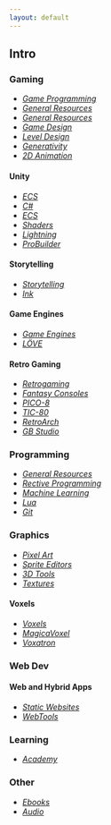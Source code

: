```yaml
---
layout: default
---
```


## Intro

### Gaming

* _[Game Programming](./pages/gamedev_game-programming.html)_
* _[General Resources](./pages/gamedev_general-resources.html)_
* _[General Resources](./pages/gamedev_documentaries.html)_
* _[Game Design](./pages/gamedesign_general-resources.html)_
* _[Level Design](./pages/gamedesign_level-design.html)_
* _[Generativity](./pages/gamedesign_generativity.html)_
* _[2D Animation](./pages/graphics_animation.html)_

#### Unity

* _[ECS](./pages/unity_general-resources.html)_
* _[C#](./pages/gamedev_csharp.html)_
* _[ECS](./pages/unity_ecs.html)_
* _[Shaders](./pages/unity_shaders.html)_
* _[Lightning](./pages/unity_lightning.html)_
* _[ProBuilder](./pages/unity_probuilder.html)_

#### Storytelling

* _[Storytelling](./pages/gamedev_storytelling.html)_
* _[Ink](./pages/gamedev_storytelling_ink.html)_

#### Game Engines

* _[Game Engines](./pages/gamedev_gameengines.html)_
* _[LÖVE](./pages/gamedev_gameengines_love2d.html)_

#### Retro Gaming

* _[Retrogaming](./pages/retrogaming.html)_
* _[Fantasy Consoles](./pages/retrogaming_fantasy-consoles.html)_
* _[PICO-8](./pages/retrogaming_pico-8.html)_
* _[TIC-80](./pages/retrogaming_tic-80.html)_
* _[RetroArch](./pages/retrogaming_libretro.html)_
* _[GB Studio](./pages/retrogaming_gbstudio.html)_

### Programming

* _[General Resources](./pages/programming_general-resources.html)_
* _[Rective Programming](./pages/programming_reactive-programming.html)_
* _[Machine Learning](./pages/programming_machine-learning.html)_
* _[Lua](./pages/programming_lua.html)_
* _[Git](./pages/programming_git.html)_

### Graphics

* _[Pixel Art](./pages/graphics_pixel-art.html)_
* _[Sprite Editors](./pages/graphics_sprite-editors.html)_
* _[3D Tools](./pages/graphics_3d-tools.html)_
* _[Textures](./pages/graphics_textures.html)_

#### Voxels

* _[Voxels](./pages/graphics_voxels_general-resources.html)_
* _[MagicaVoxel](./pages/graphics_voxels_magicavoxel.html)_
* _[Voxatron](./pages/graphics_voxels_voxatron.html)_

### Web Dev

#### Web and Hybrid Apps

* _[Static Websites](./pages/webdev_static-websites.html)_
* _[WebTools](./pages/webdev_webtools.html)_

### Learning

* _[Academy](./pages/learning_academy.html)_

### Other

* _[Ebooks](./pages/other-ebooks.html)_
* _[Audio](./pages/other_audio.html)_
